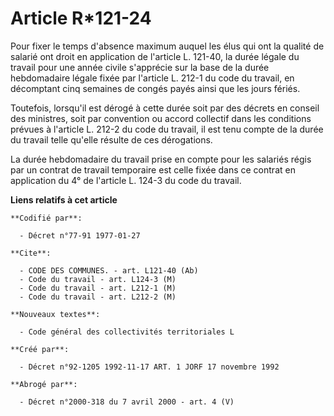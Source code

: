 # Article R*121-24

Pour fixer le temps d'absence maximum auquel les élus qui ont la qualité de salarié ont droit en application de l'article L.
121-40, la durée légale du travail pour une année civile s'apprécie sur la base de la durée hebdomadaire légale fixée par
l'article L. 212-1 du code du travail, en décomptant cinq semaines de congés payés ainsi que les jours fériés.

Toutefois, lorsqu'il est dérogé à cette durée soit par des décrets en conseil des ministres, soit par convention ou accord
collectif dans les conditions prévues à l'article L. 212-2 du code du travail, il est tenu compte de la durée du travail
telle qu'elle résulte de ces dérogations.

La durée hebdomadaire du travail prise en compte pour les salariés régis par un contrat de travail temporaire est celle fixée
dans ce contrat en application du 4° de l'article L. 124-3 du code du travail.

**Liens relatifs à cet article**

	**Codifié par**:

	  - Décret n°77-91 1977-01-27

	**Cite**:

	  - CODE DES COMMUNES. - art. L121-40 (Ab)
	  - Code du travail - art. L124-3 (M)
	  - Code du travail - art. L212-1 (M)
	  - Code du travail - art. L212-2 (M)

	**Nouveaux textes**:

	  - Code général des collectivités territoriales L

	**Créé par**:

	  - Décret n°92-1205 1992-11-17 ART. 1 JORF 17 novembre 1992

	**Abrogé par**:

	  - Décret n°2000-318 du 7 avril 2000 - art. 4 (V)
